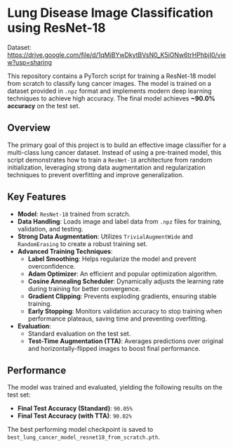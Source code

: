 # Lung Disease Image Classification using ResNet-18
Dataset: https://drive.google.com/file/d/1qMiBYwDkytBVsN0_K5iONw6trHPhbjI0/view?usp=sharing

This repository contains a PyTorch script for training a ResNet-18 model from scratch to classify lung cancer images. The model is trained on a dataset provided in `.npz` format and implements modern deep learning techniques to achieve high accuracy. The final model achieves **~90.0% accuracy** on the test set.

## Overview

The primary goal of this project is to build an effective image classifier for a multi-class lung cancer dataset. Instead of using a pre-trained model, this script demonstrates how to train a `ResNet-18` architecture from random initialization, leveraging strong data augmentation and regularization techniques to prevent overfitting and improve generalization.

## Key Features

- **Model**: `ResNet-18` trained from scratch.
- **Data Handling**: Loads image and label data from `.npz` files for training, validation, and testing.
- **Strong Data Augmentation**: Utilizes `TrivialAugmentWide` and `RandomErasing` to create a robust training set.
- **Advanced Training Techniques**:
    - **Label Smoothing**: Helps regularize the model and prevent overconfidence.
    - **Adam Optimizer**: An efficient and popular optimization algorithm.
    - **Cosine Annealing Scheduler**: Dynamically adjusts the learning rate during training for better convergence.
    - **Gradient Clipping**: Prevents exploding gradients, ensuring stable training.
    - **Early Stopping**: Monitors validation accuracy to stop training when performance plateaus, saving time and preventing overfitting.
- **Evaluation**:
    - Standard evaluation on the test set.
    - **Test-Time Augmentation (TTA)**: Averages predictions over original and horizontally-flipped images to boost final performance.

## Performance

The model was trained and evaluated, yielding the following results on the test set:

- **Final Test Accuracy (Standard)**: `90.05%`
- **Final Test Accuracy (with TTA)**: `90.02%`

The best performing model checkpoint is saved to `best_lung_cancer_model_resnet18_from_scratch.pth`.

